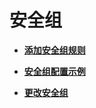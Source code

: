 # 安全组<a name="bms_umn_0050"></a>

-   **[添加安全组规则](添加安全组规则.md)**  

-   **[安全组配置示例](安全组配置示例.md)**  

-   **[更改安全组](更改安全组.md)**  


